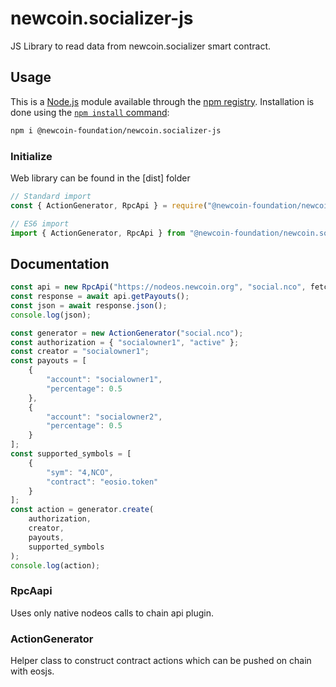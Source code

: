# newcoin.socializer-js

JS Library to read data from newcoin.socializer smart contract.

## Usage

This is a [Node.js](https://nodejs.org/en/) module available through the
[npm registry](https://www.npmjs.com/). Installation is done using the
[`npm install` command](https://docs.npmjs.com/getting-started/installing-npm-packages-locally):

```sh
npm i @newcoin-foundation/newcoin.socializer-js
```

### Initialize

Web library can be found in the [dist] folder

```javascript
// Standard import
const { ActionGenerator, RpcApi } = require("@newcoin-foundation/newcoin.socializer-js");

// ES6 import
import { ActionGenerator, RpcApi } from "@newcoin-foundation/newcoin.socializer-js"
```

## Documentation

```javascript
const api = new RpcApi("https://nodeos.newcoin.org", "social.nco", fetch);
const response = await api.getPayouts();
const json = await response.json();
console.log(json);
```

```javascript
const generator = new ActionGenerator("social.nco");
const authorization = { "socialowner1", "active" };
const creator = "socialowner1";
const payouts = [
    {
        "account": "socialowner1",
        "percentage": 0.5
    },
    {
        "account": "socialowner2",
        "percentage": 0.5
    }
];
const supported_symbols = [
    {
        "sym": "4,NCO",
        "contract": "eosio.token"
    }
];
const action = generator.create(
    authorization,
    creator,
    payouts,
    supported_symbols
);
console.log(action);
```

### RpcAapi

Uses only native nodeos calls to chain api plugin.

### ActionGenerator

Helper class to construct contract actions  which can be pushed on chain with eosjs.
